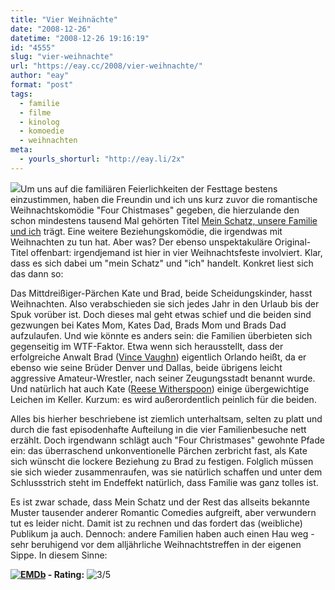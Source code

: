 ```yaml
---
title: "Vier Weihnächte"
date: "2008-12-26"
datetime: "2008-12-26 19:16:19"
id: "4555"
slug: "vier-weihnachte"
url: "https://eay.cc/2008/vier-weihnachte/"
author: "eay"
format: "post"
tags:
  - familie
  - filme
  - kinolog
  - komoedie
  - weihnachten
meta:
  - yourls_shorturl: "http://eay.li/2x"
---
```


![](/uploads/2008/fourchristmases.jpg)Um uns auf die familiären Feierlichkeiten der Festtage bestens einzustimmen, haben die Freundin und ich uns kurz zuvor die romantische Weihnachtskomödie "Four Chistmases" gegeben, die hierzulande den schon mindestens tausend Mal gehörten Titel [Mein Schatz, unsere Familie und ich](http://www.imdb.com/title/tt0369436/) trägt. Eine weitere Beziehungskomödie, die irgendwas mit Weihnachten zu tun hat. Aber was? Der ebenso unspektakuläre Original-Titel offenbart: irgendjemand ist hier in vier Weihnachtsfeste involviert. Klar, dass es sich dabei um "mein Schatz" und "ich" handelt. Konkret liest sich das dann so:

Das Mittdreißiger-Pärchen Kate und Brad, beide Scheidungskinder, hasst Weihnachten. Also verabschieden sie sich jedes Jahr in den Urlaub bis der Spuk vorüber ist. Doch dieses mal geht etwas schief und die beiden sind gezwungen bei Kates Mom, Kates Dad, Brads Mom und Brads Dad aufzulaufen. Und wie könnte es anders sein: die Familien überbieten sich gegenseitig im WTF-Faktor. Etwa wenn sich herausstellt, dass der erfolgreiche Anwalt Brad ([Vince Vaughn](http://www.vince-vaughn.com/)) eigentlich Orlando heißt, da er ebenso wie seine Brüder Denver und Dallas, beide übrigens leicht aggressive Amateur-Wrestler, nach seiner Zeugungsstadt benannt wurde. Und natürlich hat auch Kate ([Reese Witherspoon](http://www.r-witherspoon.com/)) einige übergewichtige Leichen im Keller. Kurzum: es wird außerordentlich peinlich für die beiden.

Alles bis hierher beschriebene ist ziemlich unterhaltsam, selten zu platt und durch die fast episodenhafte Aufteilung in die vier Familienbesuche nett erzählt. Doch irgendwann schlägt auch "Four Christmases" gewohnte Pfade ein: das überraschend unkonventionelle Pärchen zerbricht fast, als Kate sich wünscht die lockere Beziehung zu Brad zu festigen. Folglich müssen sie sich wieder zusammenraufen, was sie natürlich schaffen und unter dem Schlussstrich steht im Endeffekt natürlich, dass Familie was ganz tolles ist.

Es ist zwar schade, dass Mein Schatz und der Rest das allseits bekannte Muster tausender anderer Romantic Comedies aufgreift, aber verwundern tut es leider nicht. Damit ist zu rechnen und das fordert das (weibliche) Publikum ja auch. Dennoch: andere Familien haben auch einen Hau weg - sehr beruhigend vor dem alljährliche Weihnachtstreffen in der eigenen Sippe. In diesem Sinne:

 **[![EMDb](/uploads/pages/emdb/emdb_mini.gif)](http://eay.cc/emdb/) - Rating:** ![3/5](/uploads/pages/emdb/s_3.gif)
